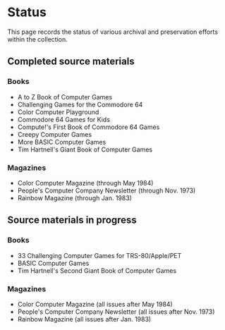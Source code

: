 # Status

This page records the status of various archival and preservation
efforts within the collection.

## Completed source materials

### Books

* A to Z Book of Computer Games
* Challenging Games for the Commodore 64
* Color Computer Playground
* Commodore 64 Games for Kids
* Compute!'s First Book of Commodore 64 Games
* Creepy Computer Games
* More BASIC Computer Games
* Tim Hartnell's Giant Book of Computer Games

### Magazines

* Color Computer Magazine (through May 1984)
* People's Computer Company Newsletter (through Nov. 1973)
* Rainbow Magazine (through Jan. 1983)

## Source materials in progress

### Books

* 33 Challenging Computer Games for TRS-80/Apple/PET
* BASIC Computer Games
* Tim Hartnell's Second Giant Book of Computer Games

### Magazines

* Color Computer Magazine (all issues after May 1984)
* People's Computer Company Newsletter (all issues after Nov. 1973)
* Rainbow Magazine (all issues after Jan. 1983)
